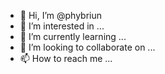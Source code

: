 - 👋 Hi, I’m @phybriun
- 👀 I’m interested in ...
- 🌱 I’m currently learning ...
- 💞️ I’m looking to collaborate on ...
- 📫 How to reach me ...

<!---
phybriun/phybriun is a ✨ special ✨ repository because its `README.md` (this file) appears on your GitHub profile.
You can click the Preview link to take a look at your changes.
--->
